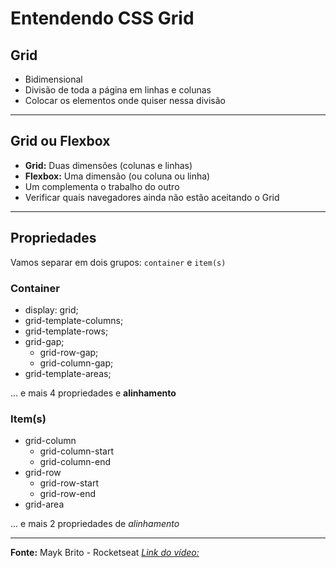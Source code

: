 # Entendendo CSS Grid

## Grid

- Bidimensional
- Divisão de toda a página em linhas e colunas
- Colocar os elementos onde quiser nessa divisão

---


## Grid ou Flexbox

- **Grid:** Duas dimensões (colunas e linhas)
- **Flexbox:** Uma dimensão (ou coluna ou linha)
- Um complementa o trabalho do outro
- Verificar quais navegadores ainda não estão aceitando o Grid

---


## Propriedades

Vamos separar em dois grupos:
`container` e `item(s)`


### Container

- display: grid;
- grid-template-columns;
- grid-template-rows;
- grid-gap;
  - grid-row-gap;
  - grid-column-gap;
- grid-template-areas;


... e mais 4 propriedades e **alinhamento**


### Item(s)

- grid-column
  - grid-column-start
  - grid-column-end
- grid-row
  - grid-row-start
  - grid-row-end
- grid-area

... e mais 2 propriedades de *alinhamento*


---


**Fonte:** Mayk Brito - Rocketseat
[*Link do vídeo:*](https://youtu.be/HN1UjzRSdBk)
